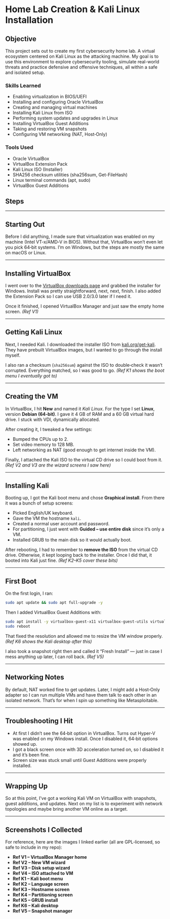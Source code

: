 # Home Lab Creation & Kali Linux Installation

## Objective

This project sets out to create my first cybersecurity home lab. A virtual ecosystem centered on Kali Linux as the attacking machine. My goal is to use this environment to explore cybersecurity tooling, simulate real-world threats and practice defensive and offensive techniques, all within a safe and isolated setup.

### Skills Learned

- Enabling virtualization in BIOS/UEFI
- Installing and configuring Oracle VirtualBox
- Creating and managing virtual machines
- Installing Kali Linux from ISO
- Performing system updates and upgrades in Linux
- Installing VirtualBox Guest Additions
- Taking and restoring VM snapshots
- Configuring VM networking (NAT, Host‑Only)

### Tools Used

- Oracle VirtualBox
- VirtualBox Extension Pack
- Kali Linux ISO (Installer)
- SHA256 checksum utilities (sha256sum, Get-FileHash)
- Linux terminal commands (apt, sudo)
- VirtualBox Guest Additions

## Steps

---

## Starting Out

Before I did anything, I made sure that virtualization was enabled on my machine (Intel VT‑x/AMD‑V in BIOS). Without that, VirtualBox won’t even let you pick 64‑bit systems. I’m on Windows, but the steps are mostly the same on macOS or Linux.

---

## Installing VirtualBox

I went over to the [VirtualBox downloads page](https://www.virtualbox.org/wiki/Downloads) and grabbed the installer for Windows. Install was pretty straightforward, next, next, finish. I also added the Extension Pack so I can use USB 2.0/3.0 later if I need it.

Once it finished, I opened VirtualBox Manager and just saw the empty home screen. *(Ref V1)*

---

## Getting Kali Linux

Next, I needed Kali. I downloaded the installer ISO from [kali.org/get-kali](https://www.kali.org/get-kali/). They have prebuilt VirtualBox images, but I wanted to go through the install myself.

I also ran a checksum (`sha256sum`) against the ISO to double‑check it wasn’t corrupted. Everything matched, so I was good to go. *(Ref K1 shows the boot menu I eventually got to)*

---

## Creating the VM

In VirtualBox, I hit **New** and named it *Kali Linux*. For the type I set **Linux**, version **Debian (64‑bit)**. I gave it 4 GB of RAM and a 60 GB virtual hard drive. I stuck with VDI, dynamically allocated.

After creating it, I tweaked a few settings:

* Bumped the CPUs up to 2.
* Set video memory to 128 MB.
* Left networking as NAT (good enough to get internet inside the VM).

Finally, I attached the Kali ISO to the virtual CD drive so I could boot from it. *(Ref V2 and V3 are the wizard screens I saw here)*

---

## Installing Kali

Booting up, I got the Kali boot menu and chose **Graphical install**. From there it was a bunch of setup screens:

* Picked English/UK keyboard.
* Gave the VM the hostname `kali`.
* Created a normal user account and password.
* For partitioning, I just went with **Guided – use entire disk** since it’s only a VM.
* Installed GRUB to the main disk so it would actually boot.

After rebooting, I had to remember to **remove the ISO** from the virtual CD drive. Otherwise, it kept looping back to the installer. Once I did that, it booted into Kali just fine. *(Ref K2–K5 cover these bits)*

---

## First Boot

On the first login, I ran:

```bash
sudo apt update && sudo apt full-upgrade -y
```

Then I added VirtualBox Guest Additions with:

```bash
sudo apt install -y virtualbox-guest-x11 virtualbox-guest-utils virtualbox-guest-dkms
sudo reboot
```

That fixed the resolution and allowed me to resize the VM window properly. *(Ref K6 shows the Kali desktop after this)*

I also took a snapshot right then and called it “Fresh Install” — just in case I mess anything up later, I can roll back. *(Ref V5)*

---

## Networking Notes

By default, NAT worked fine to get updates. Later, I might add a Host‑Only adapter so I can run multiple VMs and have them talk to each other in an isolated network. That’s for when I spin up something like Metasploitable.

---

## Troubleshooting I Hit

* At first I didn’t see the 64‑bit option in VirtualBox. Turns out Hyper‑V was enabled on my Windows install. Once I disabled it, 64‑bit options showed up.
* I got a black screen once with 3D acceleration turned on, so I disabled it and it’s been fine.
* Screen size was stuck small until Guest Additions were properly installed.

---

## Wrapping Up

So at this point, I’ve got a working Kali VM on VirtualBox with snapshots, guest additions, and updates. Next on my list is to experiment with network topologies and maybe bring another VM online as a target.

---

## Screenshots I Collected

For reference, here are the images I linked earlier (all are GPL‑licensed, so safe to include in my repo):

* **Ref V1 – VirtualBox Manager home**
* **Ref V2 – New VM wizard**
* **Ref V3 – Disk setup wizard**
* **Ref V4 – ISO attached to VM**
* **Ref K1 – Kali boot menu**
* **Ref K2 – Language screen**
* **Ref K3 – Hostname screen**
* **Ref K4 – Partitioning screen**
* **Ref K5 – GRUB install**
* **Ref K6 – Kali desktop**
* **Ref V5 – Snapshot manager**

